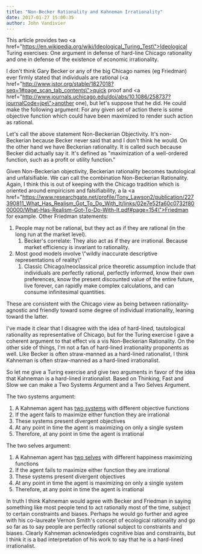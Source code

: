 ```yaml
---
title: "Non-Becker Rationality and Kahneman Irrationality"
date: 2017-01-27 15:00:35
author: John Vandivier
---
```




This article provides two <a href=\"https://en.wikipedia.org/wiki/Ideological_Turing_Test\">Ideological Turing</a> exercises: One argument in defense of hard-line Chicago rationality and one in defense of the existence of economic irrationality.

I don't think Gary Becker or any of the big Chicago names (eg Friedman) ever firmly stated that individuals are rational (<a href=\"http://www.jstor.org/stable/1827018?seq=1#page_scan_tab_contents\">quick proof</a> and <a href=\"http://www.journals.uchicago.edu/doi/abs/10.1086/258737?journalCode=jpe\">another one</a>), but let's suppose that he did. He could make the following argument: For any given set of action there is some objective function which could have been maximized to render such action as rational.

Let's call the above statement Non-Beckerian Objectivity. It's non-Beckerian because Becker never said that and I don't think he would. On the other hand we have Beckerian rationality. It is called such because Becker did actually say it. It's defined as \"maximization of a well-ordered function, such as a profit or utility function.\"

Given Non-Beckerian objectivity, Beckerian rationality becomes tautological and unfalsifiable. We can call the combination Non-Beckerian Rationality. Again, I think this is out of keeping with the Chicago tradition which is oriented around empiricism and falsifiability, a la <a href=\"https://www.researchgate.net/profile/Tony_Lawson2/publication/227390811_What_Has_Realism_Got_To_Do_With_It/links/02e7e52fa60c0732f8000000/What-Has-Realism-Got-To-Do-With-It.pdf#page=154\">Friedman for example</a>. Other Friedman statements:
<ol>
 	<li>People may not be rational, but they act as if they are rational (in the long run at the market level).
<ol>
 	<li>Becker's correlate: They also act as if they are irrational. Because market efficiency is invariant to rationality.</li>
</ol>
</li>
 	<li>Most good models involve \"wildly inaccurate descriptive representations of reality\"
<ol>
 	<li>Classic Chicago/neoclassical price theoretic assumption include that individuals are perfectly rational, perfectly informed, know their own preferences, know the present discounted value of the entire future, live forever, can rapidly make complex calculations, and can consume infinitesimal quantities.</li>
</ol>
</li>
</ol>
These are consistent with the Chicago view as being between rationality-agnostic and friendly toward some degree of individual irrationality, leaning toward the latter.

I've made it clear that I disagree with the idea of hard-lined, tautological rationality as representative of Chicago, but for the Turing exercise I gave a coherent argument to that effect vis a vis Non-Beckerian Rationality. On the other side of things, I'm not a fan of hard-lined irrationality proponents as well. Like Becker is often straw-manned as a hard-lined rationalist, I think Kahneman is often straw-manned as a hard-lined irrationalist.

So let me give a Turing exercise and give two arguments in favor of the idea that Kahneman is a hard-lined irrationalist. Based on Thinking, Fast and Slow we can make a Two Systems Argument and a Two Selves Argument.

The two systems argument:
<ol>
 	<li>A Kahneman agent has <a href=\"https://en.wikipedia.org/w/index.php?title=Thinking,_Fast_and_Slow&amp;oldid=760883946#Two_systems\">two systems</a> with different objective functions</li>
 	<li>If the agent fails to maximize either function they are irrational</li>
 	<li>These systems present divergent objectives</li>
 	<li>At any point in time the agent is maximizing on only a single system</li>
 	<li>Therefore, at any point in time the agent is irrational</li>
</ol>
The two selves argument:
<ol>
 	<li>A Kahneman agent has <a href=\"https://en.wikipedia.org/w/index.php?title=Thinking,_Fast_and_Slow&amp;oldid=760883946#Two_selves\">two selves</a> with different happiness maximizing functions</li>
 	<li>If the agent fails to maximize either function they are irrational</li>
 	<li>These systems present divergent objectives</li>
 	<li>At any point in time the agent is maximizing on only a single system</li>
 	<li>Therefore, at any point in time the agent is irrational</li>
</ol>
In truth I think Kahneman would agree with Becker and Friedman in saying something like most people tend to act rationally most of the time, subject to certain constraints and biases. Perhaps he would go further and agree with his co-laureate Vernon Smith's concept of ecological rationality and go so far as to say people are perfectly rational subject to constraints and biases. Clearly Kahneman acknowledges cognitive bias and constraints, but I think it is a bad interpretation of his work to say that he is a hard-lined irrationalist.